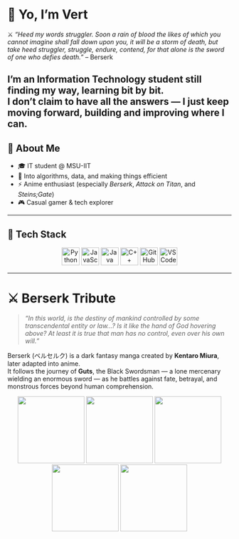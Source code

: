# 👋 Yo, I’m Vert  

⚔️ *“Heed my words struggler. Soon a rain of blood the likes of which you cannot imagine shall fall down upon you, it will be a storm of death, but take heed struggler, struggle, endure, contend, for that alone is the sword of one who defies death.”* – Berserk  

I’m an **Information Technology student** still finding my way, learning bit by bit.  
I don’t claim to have all the answers — I just keep moving forward, building and improving where I can.    
---

## 🌌 About Me  
- 🎓 IT student @ MSU-IIT  
- 🧩 Into algorithms, data, and making things efficient  
- ⚡ Anime enthusiast (especially *Berserk*, *Attack on Titan*, and *Steins;Gate*)  
- 🎮 Casual gamer & tech explorer  

---

## 🔧 Tech Stack  

<p align="center">
  <img src="https://cdn.jsdelivr.net/gh/devicons/devicon/icons/python/python-original.svg" alt="Python" width="40" height="40"/>
  <img src="https://github.com/devicons/devicon/blob/master/icons/linux/linux-original.svg" alt="JavaScript" width="40" height="40"/>
  <img src="https://cdn.jsdelivr.net/gh/devicons/devicon/icons/java/java-original.svg" alt="Java" width="40" height="40"/>
  <img src="https://cdn.jsdelivr.net/gh/devicons/devicon/icons/cplusplus/cplusplus-original.svg" alt="C++" width="40" height="40"/>
  <img src="https://cdn.jsdelivr.net/gh/devicons/devicon/icons/github/github-original.svg" alt="GitHub" width="40" height="40"/>
  <img src="https://cdn.jsdelivr.net/gh/devicons/devicon/icons/vscode/vscode-original.svg" alt="VS Code" width="40" height="40"/>
</p>

---

# ⚔️ Berserk Tribute  

> *“In this world, is the destiny of mankind controlled by some transcendental entity or law...? Is it like the hand of God hovering above? At least it is true that man has no control, even over his own will.”*  

Berserk (ベルセルク) is a dark fantasy manga created by **Kentaro Miura**, later adapted into anime.  
It follows the journey of **Guts**, the Black Swordsman — a lone mercenary wielding an enormous sword — as he battles against fate, betrayal, and monstrous forces beyond human comprehension.  

<p align="center">
  <img src="https://raw.githubusercontent.com/vertesrael0x2102/vertesrael0x2102/main/Final-1.png" width="150" />
  <img src="https://raw.githubusercontent.com/vertesrael0x2102/vertesrael0x2102/main/Final-2.png" width="150" />
  <img src="https://raw.githubusercontent.com/vertesrael0x2102/vertesrael0x2102/main/Final-3.png" width="150" />
  <img src="https://raw.githubusercontent.com/vertesrael0x2102/vertesrael0x2102/main/Final-4.png" width="150" />
  <img src="https://raw.githubusercontent.com/vertesrael0x2102/vertesrael0x2102/main/Final-5.png" width="150" />
</p>


